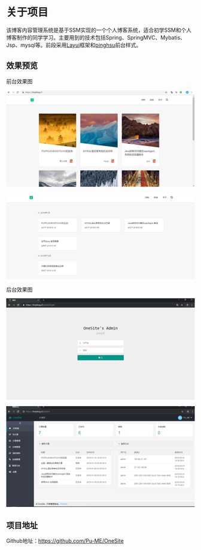 # 关于项目

该博客内容管理系统是基于SSM实现的一个个人博客系统，适合初学SSM和个人博客制作的同学学习。主要用到的技术包括Spring、SpringMVC、Mybatis、Jsp、mysql等。前段采用[Layui](https://www.layui.com)框架和[pinghsu](https://github.com/chakhsu/pinghsu)前台样式。


## 效果预览

前台效果图

![](./photos/1.jpg)

![](./photos/2.png)

后台效果图

![](./photos/3.png)

![](./photos/4.png)


## 项目地址

Github地址：https://github.com/Pu-ME/OneSite

